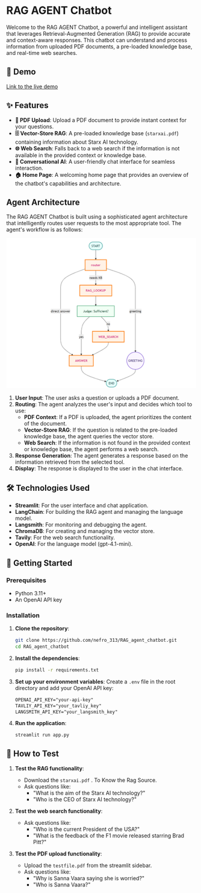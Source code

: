 # RAG AGENT Chatbot

Welcome to the RAG AGENT Chatbot, a powerful and intelligent assistant that leverages Retrieval-Augmented Generation (RAG) to provide accurate and context-aware responses. This chatbot can understand and process information from uploaded PDF documents, a pre-loaded knowledge base, and real-time web searches.

## 🚀 Demo

[Link to the live demo](https://your-demo-link.com)

## ✨ Features

- **📄 PDF Upload**: Upload a PDF document to provide instant context for your questions.
- **🗄️ Vector-Store RAG**: A pre-loaded knowledge base (`starxai.pdf`) containing information about Starx AI technology.
- **🌐 Web Search**: Falls back to a web search if the information is not available in the provided context or knowledge base.
- **🤖 Conversational AI**: A user-friendly chat interface for seamless interaction.
- **🏠 Home Page**: A welcoming home page that provides an overview of the chatbot's capabilities and architecture.

##  Agent Architecture

The RAG AGENT Chatbot is built using a sophisticated agent architecture that intelligently routes user requests to the most appropriate tool. The agent's workflow is as follows:

![Agent Architecture](data/agent_graph.png)

1. **User Input**: The user asks a question or uploads a PDF document.
2. **Routing**: The agent analyzes the user's input and decides which tool to use:
   - **PDF Context**: If a PDF is uploaded, the agent prioritizes the content of the document.
   - **Vector-Store RAG**: If the question is related to the pre-loaded knowledge base, the agent queries the vector store.
   - **Web Search**: If the information is not found in the provided context or knowledge base, the agent performs a web search.
3. **Response Generation**: The agent generates a response based on the information retrieved from the selected tool.
4. **Display**: The response is displayed to the user in the chat interface.

## 🛠️ Technologies Used

- **Streamlit**: For the user interface and chat application.
- **LangChain**: For building the RAG agent and managing the language model.
- **Langsmith**: For monitoring and debugging the agent.
- **ChromaDB**: For creating and managing the vector store.
- **Tavily**: For the web search functionality.
- **OpenAI**: For the language model (gpt-4.1-mini).

## 🚀 Getting Started

### Prerequisites

- Python 3.11+
- An OpenAI API key

### Installation

1. **Clone the repository**:
   ```bash
   git clone https://github.com/nefro_313/RAG_agent_chatbot.git
   cd RAG_agent_chatbot
   ```

2. **Install the dependencies**:
   ```bash
   pip install -r requirements.txt
   ```

3. **Set up your environment variables**:
   Create a `.env` file in the root directory and add your OpenAI API key:
   ```
   OPENAI_API_KEY="your-api-key"
   TAVLIY_API_KEY="your_tavliy_key"
   LANGSMITH_API_KEY="your_langsmith_key"
   ```
5. **Run the application**:
   ```bash
   streamlit run app.py
   ```

## 🧪 How to Test

1. **Test the RAG functionality**:
   - Download the `starxai.pdf`  . To Know the Rag Source.
   - Ask questions like:
     - "What is the aim of the Starx AI technology?"
     - "Who is the CEO of Starx AI technology?"

2. **Test the web search functionality**:
   - Ask questions like:
     - "Who is the current President of the USA?"
     - "What is the feedback of the F1 movie released starring Brad Pitt?"

3. **Test the PDF upload functionality**:
   - Upload the `testfile.pdf` from the streamlit sidebar.
   - Ask questions like:
     - "Why is Sanna Vaara saying she is worried?"
     - "Who is Sanna Vaara?"
